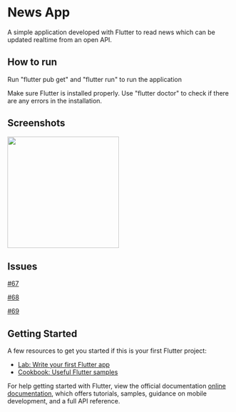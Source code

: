 # News App

A simple application developed with Flutter to read news which can be updated realtime from an open API.

## How to run

Run "flutter pub get" and "flutter run" to run the application

Make sure Flutter is installed properly. Use "flutter doctor" to check if there are any errors in the installation.

## Screenshots

<img src="https://user-images.githubusercontent.com/16449652/136665405-2e74c237-7edc-4dfa-b3f3-07e5a020c2d2.jpg" width="250">

## Issues

[#67](https://github.com/dscmbcet/hacktoberfest-2021/issues/67)

[#68](https://github.com/dscmbcet/hacktoberfest-2021/issues/68)

[#69](https://github.com/dscmbcet/hacktoberfest-2021/issues/69)

## Getting Started

A few resources to get you started if this is your first Flutter project:

- [Lab: Write your first Flutter app](https://flutter.dev/docs/get-started/codelab)
- [Cookbook: Useful Flutter samples](https://flutter.dev/docs/cookbook)

For help getting started with Flutter, view the official documentation
[online documentation](https://flutter.dev/docs), which offers tutorials,
samples, guidance on mobile development, and a full API reference.
